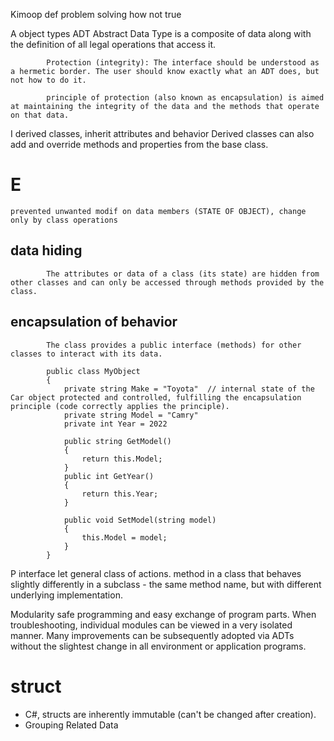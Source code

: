 Kimoop 
    def
    problem solving 
    how not true

A
    object types
        ADT Abstract Data Type
            is a composite of data along with the definition of all legal operations that access it.
            
            Protection (integrity): The interface should be understood as a hermetic border. The user should know exactly what an ADT does, but not how to do it.

            principle of protection (also known as encapsulation) is aimed at maintaining the integrity of the data and the methods that operate on that data.
I
    derived classes, inherit attributes and behavior
    Derived classes can also add and override methods and properties from the base class.
# E
    prevented unwanted modif on data members (STATE OF OBJECT), change only by class operations

##      data hiding
            The attributes or data of a class (its state) are hidden from other classes and can only be accessed through methods provided by the class.
##      encapsulation of behavior
            The class provides a public interface (methods) for other classes to interact with its data.
            
            public class MyObject
            {
                private string Make = "Toyota"  // internal state of the Car object protected and controlled, fulfilling the encapsulation principle (code correctly applies the principle).
                private string Model = "Camry" 
                private int Year = 2022

                public string GetModel()
                {
                    return this.Model;
                }
                public int GetYear()
                {
                    return this.Year;
                }
    
                public void SetModel(string model)
                {
                    this.Model = model;
                }
            }
        
P
    interface let general class of actions. method in a class that behaves slightly differently in a subclass - the same method name, but with different underlying implementation.

Modularity
    safe programming and easy exchange of program parts. 
    When troubleshooting, individual modules can be viewed in a very isolated manner.
    Many improvements can be subsequently adopted via ADTs without the slightest change in all environment or application programs.

# struct
- C#, structs are inherently immutable (can't be changed after creation). 
- Grouping Related Data
